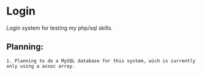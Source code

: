 # Login
Login system for testing my php/sql skills.

## Planning:
	1. Planning to do a MySQL database for this system, wich is currently only using a assoc array.

